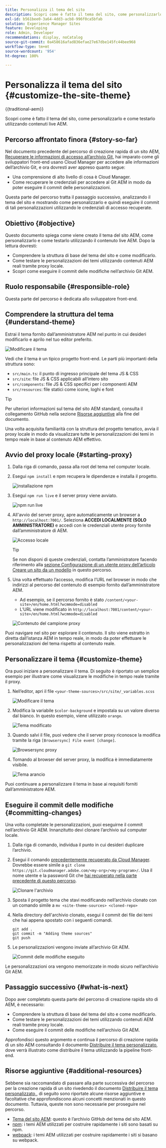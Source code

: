 ```yaml
---
title: Personalizza il tema del sito
description: Scopri come è fatto il tema del sito, come personalizzarlo e come testarlo utilizzando contenuti live AEM.
exl-id: b561bee0-3a64-4dd3-acb8-996f0ca5bfab
solution: Experience Manager Sites
feature: Developing
role: Admin, Developer
recommendations: display, noCatalog
source-git-commit: 0a458616afad836efae27e67dbe145fc44bee968
workflow-type: tm+mt
source-wordcount: '954'
ht-degree: 100%

---
```



# Personalizza il tema del sito {#customize-the-site-theme}

{{traditional-aem}}

Scopri come è fatto il tema del sito, come personalizzarlo e come testarlo utilizzando contenuti live AEM.

## Percorso affrontato finora {#story-so-far}

Nel documento precedente del percorso di creazione rapida di un sito AEM, [Recuperare le informazioni di accesso all’archivio Git,](retrieve-access.md) hai imparato come gli sviluppatori front-end usano Cloud Manager per accedere alle informazioni dell’archivio Git, e ora dovresti aver appreso quanto segue:

* Una comprensione di alto livello di cosa è Cloud Manager.
* Come recuperare le credenziali per accedere al Git AEM in modo da poter eseguire il commit delle personalizzazioni.

Questa parte del percorso tratta il passaggio successivo, analizzando il tema del sito e mostrando come personalizzarlo e quindi eseguire il commit di tali personalizzazioni utilizzando le credenziali di accesso recuperate.

## Obiettivo {#objective}

Questo documento spiega come viene creato il tema del sito AEM, come personalizzarlo e come testarlo utilizzando il contenuto live AEM. Dopo la lettura dovresti:

* Comprendere la struttura di base del tema del sito e come modificarlo.
* Come testare le personalizzazioni dei temi utilizzando contenuti AEM reali tramite proxy locale.
* Scopri come eseguire il commit delle modifiche nell’archivio Git AEM.

## Ruolo responsabile {#responsible-role}

Questa parte del percorso è dedicata allo sviluppatore front-end.

## Comprendere la struttura del tema {#understand-theme}

Estrai il tema fornito dall’amministratore AEM nel punto in cui desideri modificarlo e aprilo nel tuo editor preferito.

![Modificare il tema](assets/edit-theme.png)

Vedi che il tema è un tipico progetto front-end. Le parti più importanti della struttura sono:

* `src/main.ts`: il punto di ingresso principale del tema JS &amp; CSS
* `src/site`: file JS &amp; CSS applicabili all’intero sito
* `src/components`: file JS &amp; CSS specifici per i componenti AEM
* `src/resources`: file statici come icone, loghi e font

>[!TIP]
>
>Per ulteriori informazioni sul tema del sito AEM standard, consulta il collegamento GitHub nella sezione [Risorse aggiuntive](#additional-resources) alla fine del documento.

Una volta acquisita familiarità con la struttura del progetto tematico, avvia il proxy locale in modo da visualizzare tutte le personalizzazioni dei temi in tempo reale in base al contenuto AEM effettivo.

## Avvio del proxy locale {#starting-proxy}

1. Dalla riga di comando, passa alla root del tema nel computer locale.
1. Esegui `npm install` e npm recupera le dipendenze e installa il progetto.

   ![installazione npm](assets/npm-install.png)

1. Esegui `npm run live` e il server proxy viene avviato.

   ![npm run live](assets/npm-run-live.png)

1. All&#39;avvio del server proxy, apre automaticamente un browser a `http://localhost:7001/`. Seleziona **ACCEDI LOCALMENTE (SOLO AMMINISTRATORE)** e accedi con le credenziali utente proxy fornite dall’amministratore di AEM.

   ![Accesso locale](assets/sign-in-locally.png)

   >[!TIP]
   >
   >Se non disponi di queste credenziali, contatta l’amministratore facendo riferimento alla [sezione Configurazione di un utente proxy dell’articolo Creare un sito da un modello](/help/journey-sites/quick-site/create-site.md#proxy-user) in questo percorso.

1. Una volta effettuato l’accesso, modifica l’URL nel browser in modo che indirizzi al percorso del contenuto di esempio fornito dall’amministratore AEM.

   * Ad esempio, se il percorso fornito è stato `/content/<your-site>/en/home.html?wcmmode=disabled`
   * L’URL viene modificato in `http://localhost:7001/content/<your-site>/en/home.html?wcmmode=disabled`

   ![Contenuto del campione proxy](assets/proxied-sample-content.png)

Puoi navigare nel sito per esplorare il contenuto. Il sito viene estratto in diretta dall’istanza AEM in tempo reale, in modo da poter effettuare le personalizzazioni del tema rispetto al contenuto reale.

## Personalizzare il tema {#customize-theme}

Ora puoi iniziare a personalizzare il tema. Di seguito è riportato un semplice esempio per illustrare come visualizzare le modifiche in tempo reale tramite il proxy.

1. Nell’editor, apri il file `<your-theme-sources>/src/site/_variables.scss`

   ![Modificare il tema](assets/edit-theme.png)

1. Modifica la variabile `$color-background` e impostala su un valore diverso dal bianco. In questo esempio, viene utilizzato `orange`.

   ![Tema modificato](assets/edited-theme.png)

1. Quando salvi il file, puoi vedere che il server proxy riconosce la modifica tramite la riga `[Browsersync] File event [change]`.

   ![Browsersync proxy](assets/proxy-browsersync.png)

1. Tornando al browser del server proxy, la modifica è immediatamente visibile.

   ![Tema arancio](assets/orange-theme.png)

Puoi continuare a personalizzare il tema in base ai requisiti forniti dall’amministratore AEM.

## Eseguire il commit delle modifiche {#committing-changes}

Una volta completate le personalizzazioni, puoi eseguirne il commit nell’archivio Git AEM. Innanzitutto devi clonare l’archivio sul computer locale.

1. Dalla riga di comando, individua il punto in cui desideri duplicare l’archivio.
1. Esegui il comando [precedentemente recuperato da Cloud Manager](retrieve-access.md). Dovrebbe essere simile a `git clone https://git.cloudmanager.adobe.com/<my-org>/<my-program>/`. Usa il nome utente e la password Git che [hai recuperato nella parte precedente di questo percorso](retrieve-access.md).

   ![Clonare l&#39;archivio](assets/clone-repo.png)

1. Sposta il progetto tema che stavi modificando nell’archivio clonato con un comando simile a `mv <site-theme-sources> <cloned-repo>`
1. Nella directory dell&#39;archivio clonato, esegui il commit dei file dei temi che hai appena spostato con i seguenti comandi.

   ```text
   git add .
   git commit -m "Adding theme sources"
   git push
   ```

1. Le personalizzazioni vengono inviate all’archivio Git AEM.

   ![Commit delle modifiche eseguito](assets/changes-committed.png)

Le personalizzazioni ora vengono memorizzate in modo sicuro nell’archivio Git AEM.

## Passaggio successivo {#what-is-next}

Dopo aver completato questa parte del percorso di creazione rapida sito di AEM, è necessario:

* Comprendere la struttura di base del tema del sito e come modificarlo.
* Come testare le personalizzazioni dei temi utilizzando contenuti AEM reali tramite proxy locale.
* Come eseguire il commit delle modifiche nell’archivio Git AEM.

Approfondisci questo argomento e continua il percorso di creazione rapida di un sito AEM consultando il documento [Distribuire il tema personalizzato](deploy-theme.md), dove verrà illustrato come distribuire il tema utilizzando la pipeline front-end.

## Risorse aggiuntive {#additional-resources}

Sebbene sia raccomandato di passare alla parte successiva del percorso per la creazione rapida di un sito rivedendo il documento [Distribuire il tema personalizzato,](deploy-theme.md), di seguito sono riportate alcune risorse aggiuntive e facoltative che approfondiscono alcuni concetti menzionati in questo documento. Tuttavia, queste non sono necessarie per proseguire nel percorso.

* [Tema del sito AEM](https://github.com/adobe/aem-site-template-standard-theme-e2e): questo è l’archivio GitHub del tema del sito AEM.
* [npm](https://www.npmjs.com): i temi AEM utilizzati per costruire rapidamente i siti sono basati su npm.
* [webpack](https://webpack.js.org): i temi AEM utilizzati per costruire rapidamente i siti si basano su webpack.
